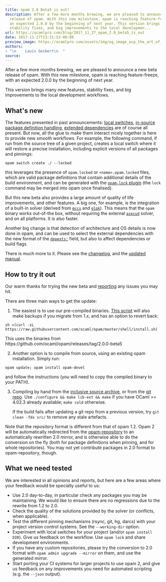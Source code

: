 ```yaml
---
title: opam 2.0 Beta5 is out!
description: After a few more months brewing, we are pleased to announce a new beta
  release of opam. With this new milestone, opam is reaching feature-freeze, with
  an expected 2.0.0 by the beginning of next year. This version brings many new features,
  stability fixes, and big improvements to the local developmen...
url: https://ocamlpro.com/blog/2017_11_27_opam_2.0_beta5_is_out
date: 2017-11-27T13:31:53-00:00
preview_image: https://ocamlpro.com/assets/img/og_image_ocp_the_art_of_prog.png
authors:
- "\n    Louis Gesbert\n  "
source:
---
```


<p>After a few more months brewing, we are pleased to announce a new beta release
of opam. With this new milestone, opam is reaching feature-freeze, with an
expected 2.0.0 by the beginning of next year.</p>
<p>This version brings many new features, stability fixes, and big improvements to
the local development workflows.</p>
<h2>What's new</h2>
<p>The features presented in past announcements:
<a href="http://opam.ocaml.org/blog/opam-local-switches/">local switches</a>,
<a href="http://opam.ocaml.org/blog/opam-install-dir/">in-source package definition handling</a>,
<a href="http://opam.ocaml.org/blog/opam-extended-dependencies/">extended dependencies</a>
are of course all present. But now, all the glue to make them interact nicely
together is here to provide new smooth workflows. For example, the following
command, if run from the source tree of a given project, creates a local switch
where it will restore a precise installation, including explicit versions of all
packages and pinnings:</p>
<pre><code class="language-shell-session">opam switch create ./ --locked
</code></pre>
<p>this leverages the presence of <code>opam.locked</code> or <code>&lt;name&gt;.opam.locked</code> files,
which are valid package definitions that contain additional details of the build
environment, and can be generated with the
<a href="https://github.com/AltGr/opam-lock"><code>opam-lock</code> plugin</a> (the <code>lock</code> command may
be merged into opam once finalised).</p>
<p>But this new beta also provides a large amount of quality of life improvements,
and other features. A big one, for example, is the integration of a built-in
solver (derived from <a href="http://www.i3s.unice.fr/~cpjm/misc/mccs.html"><code>mccs</code></a> and
<a href="https://www.gnu.org/software/glpk/"><code>glpk</code></a>). This means that the <code>opam</code> binary
works out-of-the box, without requiring the external
<a href="https://www.cs.uni-potsdam.de/wv/aspcud/"><code>aspcud</code></a> solver, and on all
platforms. It is also faster.</p>
<p>Another big change is that detection of architecture and OS details is now done
in opam, and can be used to select the external dependencies with the new format
of the <a href="http://opam.ocaml.org/doc/2.0/Manual.html#opamfield-depexts"><code>depexts:</code></a>
field, but also to affect dependencies or build flags.</p>
<p>There is much more to it. Please see the
<a href="https://github.com/ocaml/opam/blob/2.0.0-beta5/CHANGES">changelog</a>, and the
<a href="http://opam.ocaml.org/doc/2.0/Manual.html">updated manual</a>.</p>
<h2>How to try it out</h2>
<p>Our warm thanks for trying the new beta and
<a href="https://github.com/ocaml/opam/issues">reporting</a> any issues you may hit.</p>
<p>There are three main ways to get the update:</p>
<ol>
<li>The easiest is to use our pre-compiled binaries.
<a href="https://github.com/ocaml/opam/blob/master/shell/opam_installer.sh">This script</a>
will also make backups if you migrate from 1.x, and has an option to revert
back:
</li>
</ol>
<pre><code class="language-shell-session">sh &lt;(curl -sL https://raw.githubusercontent.com/ocaml/opam/master/shell/install.sh)
</code></pre>
<p>This uses the binaries from https://github.com/ocaml/opam/releases/tag/2.0.0-beta5</p>
<ol start="2">
<li>Another option is to compile from source, using an existing opam
installation. Simply run:
</li>
</ol>
<pre><code class="language-shell-session">opam update; opam install opam-devel
</code></pre>
<p>and follow the instructions (you will need to copy the compiled binary to
your PATH).</p>
<ol start="3">
<li>
<p>Compiling by hand from the
<a href="https://github.com/ocaml/opam/releases/download/2.0.0-beta5/opam-full-2.0.0-beta5.tar.gz">inclusive source archive</a>,
or from the <a href="https://github.com/ocaml/opam/tree/2.0.0-beta5">git repo</a>. Use
<code>./configure &amp;&amp; make lib-ext &amp;&amp; make</code> if you have OCaml &gt;= 4.02.3 already
available; <code>make cold</code> otherwise.</p>
<p>If the build fails after updating a git repo from a previous version, try
<code>git clean -fdx src/</code> to remove any stale artefacts.</p>
</li>
</ol>
<p>Note that the repository format is different from that of opam 1.2. Opam 2 will
be automatically redirected from the
<a href="https://github.com/ocaml/opam-repository">opam-repository</a> to an automatically
rewritten 2.0 mirror, and is otherwise able to do the conversion on the fly
(both for package definitions when pinning, and for whole repositories). You may
not yet contribute packages in 2.0 format to opam-repository, though.</p>
<h2>What we need tested</h2>
<p>We are interested in all opinions and reports, but here are a few areas where
your feedback would be specially useful to us:</p>
<ul>
<li>Use 2.0 day-to-day, in particular check any packages you may be maintaining.
We would like to ensure there are no regressions due to the rewrite from 1.2
to 2.0.
</li>
<li>Check the quality of the solutions provided by the solver (or conflicts, when
applicable).
</li>
<li>Test the different pinning mechanisms (rsync, git, hg, darcs) with your
project version control systems. See the <code>--working-dir</code> option.
</li>
<li>Experiment with local switches for your project (and/or <code>opam install DIR</code>).
Give us feedback on the workflow. Use <code>opam lock</code> and share development
environments.
</li>
<li>If you have any custom repositories, please try the conversion to 2.0 format
with <code>opam admin upgrade --mirror</code> on them, and use the generated mirror.
</li>
<li>Start porting your CI systems for larger projects to use opam 2, and give us
feedback on any improvements you need for automated scripting (e.g. the
<code>--json</code> output).
</li>
</ul>

